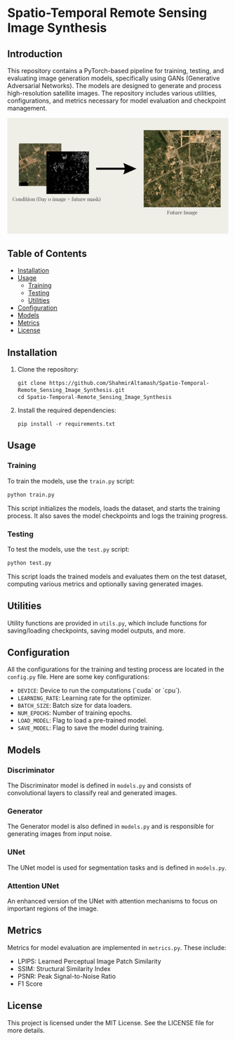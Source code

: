 # Spatio-Temporal Remote Sensing Image Synthesis

## Introduction
This repository contains a PyTorch-based pipeline for training, testing, and evaluating image generation models, specifically using GANs (Generative Adversarial Networks). The models are designed to generate and process high-resolution satellite images. The repository includes various utilities, configurations, and metrics necessary for model evaluation and checkpoint management.

![Diagram](Motivation.png)

## Table of Contents
- [Installation](#installation)
- [Usage](#usage)
  - [Training](#training)
  - [Testing](#testing)
  - [Utilities](#utilities)
- [Configuration](#configuration)
- [Models](#models)
- [Metrics](#metrics)
- [License](#license)

## Installation

1. Clone the repository:
   ```
   git clone https://github.com/ShahmirAltamash/Spatio-Temporal-Remote_Sensing_Image_Synthesis.git
   cd Spatio-Temporal-Remote_Sensing_Image_Synthesis 
   ```

2. Install the required dependencies:
   ```
   pip install -r requirements.txt
   ```

## Usage

### Training

To train the models, use the `train.py` script:

   ```bash
   python train.py
  ```

This script initializes the models, loads the dataset, and starts the training process. It also saves the model checkpoints and logs the training progress.

### Testing

To test the models, use the `test.py` script:

   ```bash
   python test.py
   ```

This script loads the trained models and evaluates them on the test dataset, computing various metrics and optionally saving generated images.

## Utilities
Utility functions are provided in `utils.py`, which include functions for saving/loading checkpoints, saving model outputs, and more.

## Configuration
All the configurations for the training and testing process are located in the `config.py` file. Here are some key configurations:

- `DEVICE`: Device to run the computations (\`cuda\` or \`cpu\`).
- `LEARNING_RATE`: Learning rate for the optimizer.
- `BATCH_SIZE`: Batch size for data loaders.
- `NUM_EPOCHS`: Number of training epochs.
- `LOAD_MODEL`: Flag to load a pre-trained model.
- `SAVE_MODEL`: Flag to save the model during training.

## Models
### Discriminator
The Discriminator model is defined in `models.py` and consists of convolutional layers to classify real and generated images.

### Generator
The Generator model is also defined in `models.py` and is responsible for generating images from input noise.

### UNet
The UNet model is used for segmentation tasks and is defined in `models.py`.

### Attention UNet
An enhanced version of the UNet with attention mechanisms to focus on important regions of the image.

## Metrics
Metrics for model evaluation are implemented in `metrics.py`. These include:

- LPIPS: Learned Perceptual Image Patch Similarity
- SSIM: Structural Similarity Index
- PSNR: Peak Signal-to-Noise Ratio
- F1 Score

## License
This project is licensed under the MIT License. See the LICENSE file for more details.
